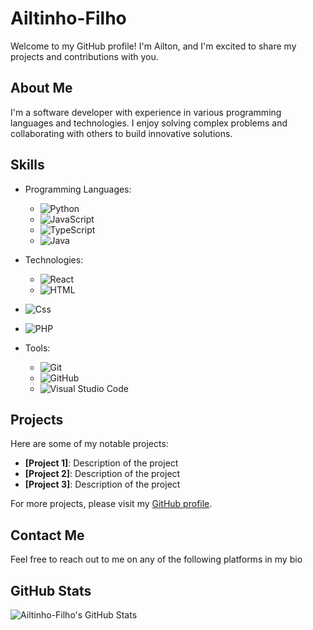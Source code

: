 # Ailtinho-Filho

Welcome to my GitHub profile! I'm Ailton, and I'm excited to share my projects and contributions with you.

## About Me

I'm a software developer with experience in various programming languages and technologies. I enjoy solving complex problems and collaborating with others to build innovative solutions.

## Skills

- Programming Languages:
  - ![Python](https://img.shields.io/badge/Python-3776AB?style=for-the-badge&logo=python&logoColor=white)
  - ![JavaScript](https://img.shields.io/badge/JavaScript-F7DF1E?style=for-the-badge&logo=javascript&logoColor=black)
  - ![TypeScript](https://img.shields.io/badge/TypeScript-3178C6?style=for-the-badge&logo=typescript&logoColor=white)
  - ![Java](https://img.shields.io/badge/Java-ED8B00?style=for-the-badge&logo=java&logoColor=white)

- Technologies:
  - ![React](https://img.shields.io/badge/React-61DAFB?style=for-the-badge&logo=react&logoColor=black)
  - ![HTML](https://img.shields.io/badge/Html-61DAFB?style=for-the-badge&logo=react&logoColor=black)
- ![Css](https://img.shields.io/badge/CSS-61DAFB?style=for-the-badge&logo=react&logoColor=black)
- ![PHP](https://img.shields.io/badge/PHP-61DAFB?style=for-the-badge&logo=react&logoColor=black)

- Tools:
  - ![Git](https://img.shields.io/badge/Git-F05032?style=for-the-badge&logo=git&logoColor=white)
  - ![GitHub](https://img.shields.io/badge/GitHub-181717?style=for-the-badge&logo=github&logoColor=white)
  - ![Visual Studio Code](https://img.shields.io/badge/Visual%20Studio%20Code-007ACC?style=for-the-badge&logo=visual-studio-code&logoColor=white)

## Projects

Here are some of my notable projects:

- **[Project 1]**: Description of the project
- **[Project 2]**: Description of the project
- **[Project 3]**: Description of the project

For more projects, please visit my [GitHub profile](https://github.com/Ailtinho-Filho).

## Contact Me

Feel free to reach out to me on any of the following platforms in my bio

## GitHub Stats

![Ailtinho-Filho's GitHub Stats](https://github-readme-stats.vercel.app/api?username=Ailtinho-Filho&show_icons=true&theme=radical)

